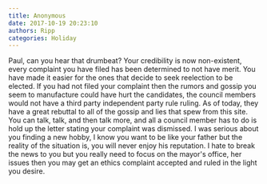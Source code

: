 ```yaml
---
title: Anonymous
date: 2017-10-19 20:23:10
authors: Ripp
categories: Holiday
---
```


 Paul, can you hear that drumbeat? Your credibility is now non-existent, every complaint you have filed has been determined to not have merit. You have made it easier for the ones that decide to seek reelection to be elected. If you had not filed your complaint then the rumors and gossip you seem to manufacture could have hurt the candidates, the council members would not have a third party independent party rule ruling.  As of today, they have a great rebuttal to all of the gossip and lies that spew from this site. You can talk, talk, and then talk more, and all a council member has to do is hold up the letter stating your complaint was dismissed. I was serious about you finding a new hobby, I know you want to be like your father but the reality of the situation is, you will never enjoy his reputation. I hate to break the news to you but you really need to focus on the mayor's office, her issues then you may get an ethics complaint accepted and ruled in the light you desire.